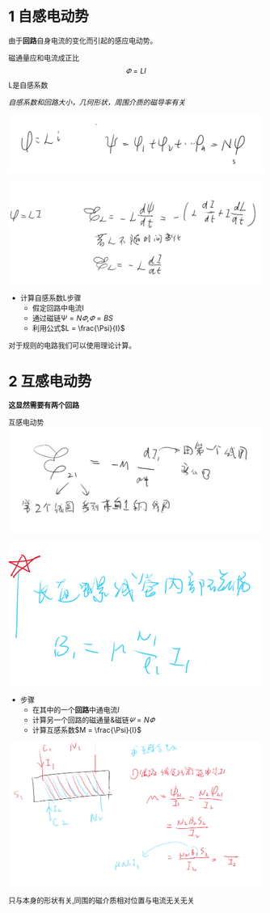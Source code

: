 # 1 自感电动势

由于**回路**自身电流的变化而引起的感应电动势。

磁通量应和电流成正比  
$$\varPhi = LI$$
L是自感系数 

*自感系数和回路大小，几何形状，周围介质的磁导率有关*

![Alt text](image-5.png)

![Alt text](image-6.png)

- 计算自感系数L步骤  
  - 假定回路中电流I
  - 通过磁链$\Psi = N\varPhi$,$\varPhi = BS$
  - 利用公式$L = \frac{\Psi}{I}$

对于规则的电路我们可以使用理论计算。


# 2 互感电动势

**这显然需要有两个回路**

互感电动势
![Alt text](image-7.png)

![Alt text](image-9.png)

- 步骤 
  - 在其中的一个**回路**中通电流$I$
  - 计算另一个回路的磁通量&磁链$\varPsi = N\varPhi$
  - 计算互感系数$M = \frac{\Psi}{I}$

![Alt text](image-8.png)




只与本身的形状有关,同围的磁介质相对位置与电流无关无关























